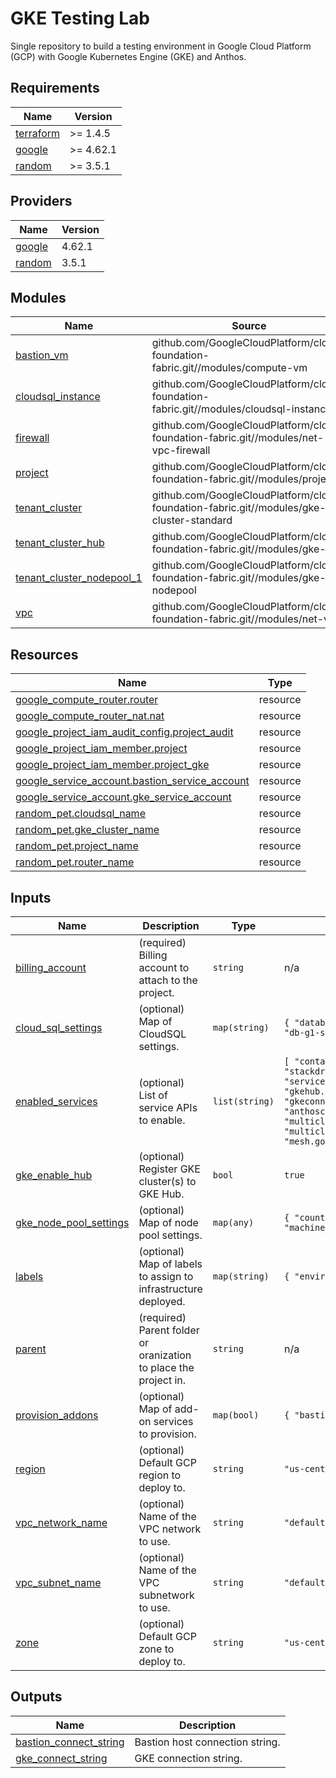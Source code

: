 # GKE Testing Lab
Single repository to build a testing environment in Google Cloud Platform (GCP) with Google Kubernetes Engine (GKE) and Anthos.

## Requirements

| Name | Version |
|------|---------|
| <a name="requirement_terraform"></a> [terraform](#requirement\_terraform) | >= 1.4.5 |
| <a name="requirement_google"></a> [google](#requirement\_google) | >= 4.62.1 |
| <a name="requirement_random"></a> [random](#requirement\_random) | >= 3.5.1 |

## Providers

| Name | Version |
|------|---------|
| <a name="provider_google"></a> [google](#provider\_google) | 4.62.1 |
| <a name="provider_random"></a> [random](#provider\_random) | 3.5.1 |

## Modules

| Name | Source | Version |
|------|--------|---------|
| <a name="module_bastion_vm"></a> [bastion\_vm](#module\_bastion\_vm) | github.com/GoogleCloudPlatform/cloud-foundation-fabric.git//modules/compute-vm | v21.0.0 |
| <a name="module_cloudsql_instance"></a> [cloudsql\_instance](#module\_cloudsql\_instance) | github.com/GoogleCloudPlatform/cloud-foundation-fabric.git//modules/cloudsql-instance | v21.0.0 |
| <a name="module_firewall"></a> [firewall](#module\_firewall) | github.com/GoogleCloudPlatform/cloud-foundation-fabric.git//modules/net-vpc-firewall | v21.0.0 |
| <a name="module_project"></a> [project](#module\_project) | github.com/GoogleCloudPlatform/cloud-foundation-fabric.git//modules/project | v21.0.0 |
| <a name="module_tenant_cluster"></a> [tenant\_cluster](#module\_tenant\_cluster) | github.com/GoogleCloudPlatform/cloud-foundation-fabric.git//modules/gke-cluster-standard | master |
| <a name="module_tenant_cluster_hub"></a> [tenant\_cluster\_hub](#module\_tenant\_cluster\_hub) | github.com/GoogleCloudPlatform/cloud-foundation-fabric.git//modules/gke-hub | v21.0.0 |
| <a name="module_tenant_cluster_nodepool_1"></a> [tenant\_cluster\_nodepool\_1](#module\_tenant\_cluster\_nodepool\_1) | github.com/GoogleCloudPlatform/cloud-foundation-fabric.git//modules/gke-nodepool | master |
| <a name="module_vpc"></a> [vpc](#module\_vpc) | github.com/GoogleCloudPlatform/cloud-foundation-fabric.git//modules/net-vpc | v21.0.0 |

## Resources

| Name | Type |
|------|------|
| [google_compute_router.router](https://registry.terraform.io/providers/hashicorp/google/latest/docs/resources/compute_router) | resource |
| [google_compute_router_nat.nat](https://registry.terraform.io/providers/hashicorp/google/latest/docs/resources/compute_router_nat) | resource |
| [google_project_iam_audit_config.project_audit](https://registry.terraform.io/providers/hashicorp/google/latest/docs/resources/project_iam_audit_config) | resource |
| [google_project_iam_member.project](https://registry.terraform.io/providers/hashicorp/google/latest/docs/resources/project_iam_member) | resource |
| [google_project_iam_member.project_gke](https://registry.terraform.io/providers/hashicorp/google/latest/docs/resources/project_iam_member) | resource |
| [google_service_account.bastion_service_account](https://registry.terraform.io/providers/hashicorp/google/latest/docs/resources/service_account) | resource |
| [google_service_account.gke_service_account](https://registry.terraform.io/providers/hashicorp/google/latest/docs/resources/service_account) | resource |
| [random_pet.cloudsql_name](https://registry.terraform.io/providers/hashicorp/random/latest/docs/resources/pet) | resource |
| [random_pet.gke_cluster_name](https://registry.terraform.io/providers/hashicorp/random/latest/docs/resources/pet) | resource |
| [random_pet.project_name](https://registry.terraform.io/providers/hashicorp/random/latest/docs/resources/pet) | resource |
| [random_pet.router_name](https://registry.terraform.io/providers/hashicorp/random/latest/docs/resources/pet) | resource |

## Inputs

| Name | Description | Type | Default | Required |
|------|-------------|------|---------|:--------:|
| <a name="input_billing_account"></a> [billing\_account](#input\_billing\_account) | (required) Billing account to attach to the project. | `string` | n/a | yes |
| <a name="input_cloud_sql_settings"></a> [cloud\_sql\_settings](#input\_cloud\_sql\_settings) | (optional) Map of CloudSQL settings. | `map(string)` | ```{ "database_version": "POSTGRES_13", "tier": "db-g1-small" }``` | no |
| <a name="input_enabled_services"></a> [enabled\_services](#input\_enabled\_services) | (optional) List of service APIs to enable. | `list(string)` | ```[ "container.googleapis.com", "stackdriver.googleapis.com", "servicenetworking.googleapis.com", "gkehub.googleapis.com", "gkeconnect.googleapis.com", "anthosconfigmanagement.googleapis.com", "multiclusteringress.googleapis.com", "multiclusterservicediscovery.googleapis.com", "mesh.googleapis.com" ]``` | no |
| <a name="input_gke_enable_hub"></a> [gke\_enable\_hub](#input\_gke\_enable\_hub) | (optional) Register GKE cluster(s) to GKE Hub. | `bool` | `true` | no |
| <a name="input_gke_node_pool_settings"></a> [gke\_node\_pool\_settings](#input\_gke\_node\_pool\_settings) | (optional) Map of node pool settings. | `map(any)` | ```{ "count": 3, "disk_size_gb": 50, "machine_type": "e2-medium" }``` | no |
| <a name="input_labels"></a> [labels](#input\_labels) | (optional) Map of labels to assign to infrastructure deployed. | `map(string)` | ```{ "environment": "tenant" }``` | no |
| <a name="input_parent"></a> [parent](#input\_parent) | (required) Parent folder or oranization to place the project in. | `string` | n/a | yes |
| <a name="input_provision_addons"></a> [provision\_addons](#input\_provision\_addons) | (optional) Map of add-on services to provision. | `map(bool)` | ```{ "bastion": true, "cloudsql": true }``` | no |
| <a name="input_region"></a> [region](#input\_region) | (optional) Default GCP region to deploy to. | `string` | `"us-central1"` | no |
| <a name="input_vpc_network_name"></a> [vpc\_network\_name](#input\_vpc\_network\_name) | (optional) Name of the VPC network to use. | `string` | `"default"` | no |
| <a name="input_vpc_subnet_name"></a> [vpc\_subnet\_name](#input\_vpc\_subnet\_name) | (optional) Name of the VPC subnetwork to use. | `string` | `"default"` | no |
| <a name="input_zone"></a> [zone](#input\_zone) | (optional) Default GCP zone to deploy to. | `string` | `"us-central1-a"` | no |

## Outputs

| Name | Description |
|------|-------------|
| <a name="output_bastion_connect_string"></a> [bastion\_connect\_string](#output\_bastion\_connect\_string) | Bastion host connection string. |
| <a name="output_gke_connect_string"></a> [gke\_connect\_string](#output\_gke\_connect\_string) | GKE connection string. |